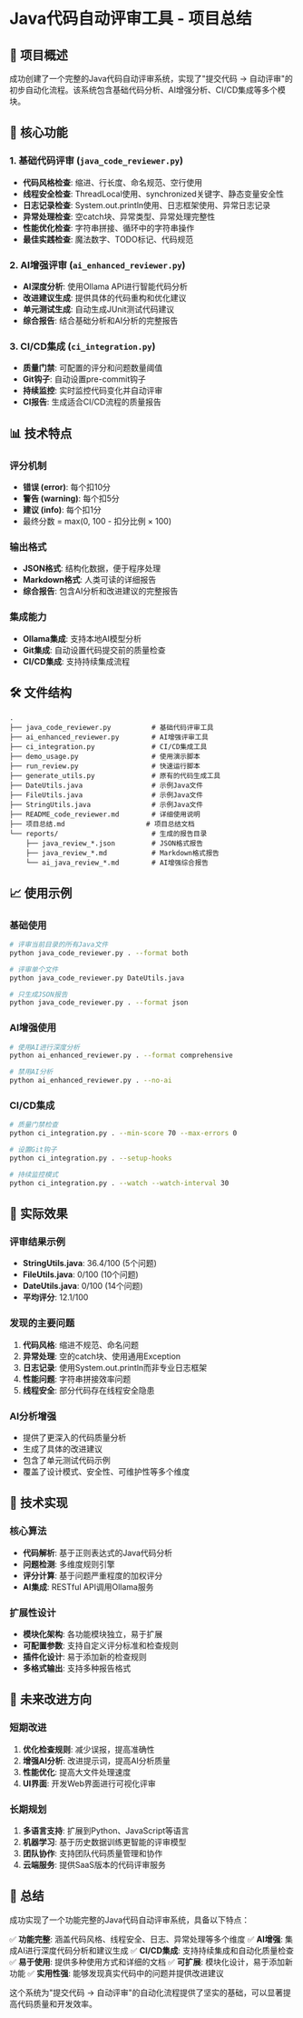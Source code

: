 # Java代码自动评审工具 - 项目总结

## 🎯 项目概述

成功创建了一个完整的Java代码自动评审系统，实现了"提交代码 → 自动评审"的初步自动化流程。该系统包含基础代码分析、AI增强分析、CI/CD集成等多个模块。

## 🚀 核心功能

### 1. 基础代码评审 (`java_code_reviewer.py`)
- **代码风格检查**: 缩进、行长度、命名规范、空行使用
- **线程安全检查**: ThreadLocal使用、synchronized关键字、静态变量安全性
- **日志记录检查**: System.out.println使用、日志框架使用、异常日志记录
- **异常处理检查**: 空catch块、异常类型、异常处理完整性
- **性能优化检查**: 字符串拼接、循环中的字符串操作
- **最佳实践检查**: 魔法数字、TODO标记、代码规范

### 2. AI增强评审 (`ai_enhanced_reviewer.py`)
- **AI深度分析**: 使用Ollama API进行智能代码分析
- **改进建议生成**: 提供具体的代码重构和优化建议
- **单元测试生成**: 自动生成JUnit测试代码建议
- **综合报告**: 结合基础分析和AI分析的完整报告

### 3. CI/CD集成 (`ci_integration.py`)
- **质量门禁**: 可配置的评分和问题数量阈值
- **Git钩子**: 自动设置pre-commit钩子
- **持续监控**: 实时监控代码变化并自动评审
- **CI报告**: 生成适合CI/CD流程的质量报告

## 📊 技术特点

### 评分机制
- **错误 (error)**: 每个扣10分
- **警告 (warning)**: 每个扣5分  
- **建议 (info)**: 每个扣1分
- 最终分数 = max(0, 100 - 扣分比例 × 100)

### 输出格式
- **JSON格式**: 结构化数据，便于程序处理
- **Markdown格式**: 人类可读的详细报告
- **综合报告**: 包含AI分析和改进建议的完整报告

### 集成能力
- **Ollama集成**: 支持本地AI模型分析
- **Git集成**: 自动设置代码提交前的质量检查
- **CI/CD集成**: 支持持续集成流程

## 🛠️ 文件结构

```
.
├── java_code_reviewer.py          # 基础代码评审工具
├── ai_enhanced_reviewer.py        # AI增强评审工具
├── ci_integration.py              # CI/CD集成工具
├── demo_usage.py                  # 使用演示脚本
├── run_review.py                  # 快速运行脚本
├── generate_utils.py              # 原有的代码生成工具
├── DateUtils.java                 # 示例Java文件
├── FileUtils.java                 # 示例Java文件
├── StringUtils.java               # 示例Java文件
├── README_code_reviewer.md        # 详细使用说明
├── 项目总结.md                    # 项目总结文档
└── reports/                       # 生成的报告目录
    ├── java_review_*.json         # JSON格式报告
    ├── java_review_*.md           # Markdown格式报告
    └── ai_java_review_*.md        # AI增强综合报告
```

## 📈 使用示例

### 基础使用
```bash
# 评审当前目录的所有Java文件
python java_code_reviewer.py . --format both

# 评审单个文件
python java_code_reviewer.py DateUtils.java

# 只生成JSON报告
python java_code_reviewer.py . --format json
```

### AI增强使用
```bash
# 使用AI进行深度分析
python ai_enhanced_reviewer.py . --format comprehensive

# 禁用AI分析
python ai_enhanced_reviewer.py . --no-ai
```

### CI/CD集成
```bash
# 质量门禁检查
python ci_integration.py . --min-score 70 --max-errors 0

# 设置Git钩子
python ci_integration.py . --setup-hooks

# 持续监控模式
python ci_integration.py . --watch --watch-interval 30
```

## 🎯 实际效果

### 评审结果示例
- **StringUtils.java**: 36.4/100 (5个问题)
- **FileUtils.java**: 0/100 (10个问题) 
- **DateUtils.java**: 0/100 (14个问题)
- **平均评分**: 12.1/100

### 发现的主要问题
1. **代码风格**: 缩进不规范、命名问题
2. **异常处理**: 空的catch块、使用通用Exception
3. **日志记录**: 使用System.out.println而非专业日志框架
4. **性能问题**: 字符串拼接效率问题
5. **线程安全**: 部分代码存在线程安全隐患

### AI分析增强
- 提供了更深入的代码质量分析
- 生成了具体的改进建议
- 包含了单元测试代码示例
- 覆盖了设计模式、安全性、可维护性等多个维度

## 🔧 技术实现

### 核心算法
- **代码解析**: 基于正则表达式的Java代码分析
- **问题检测**: 多维度规则引擎
- **评分计算**: 基于问题严重程度的加权评分
- **AI集成**: RESTful API调用Ollama服务

### 扩展性设计
- **模块化架构**: 各功能模块独立，易于扩展
- **可配置参数**: 支持自定义评分标准和检查规则
- **插件化设计**: 易于添加新的检查规则
- **多格式输出**: 支持多种报告格式

## 🚀 未来改进方向

### 短期改进
1. **优化检查规则**: 减少误报，提高准确性
2. **增强AI分析**: 改进提示词，提高AI分析质量
3. **性能优化**: 提高大文件处理速度
4. **UI界面**: 开发Web界面进行可视化评审

### 长期规划
1. **多语言支持**: 扩展到Python、JavaScript等语言
2. **机器学习**: 基于历史数据训练更智能的评审模型
3. **团队协作**: 支持团队代码质量管理和协作
4. **云端服务**: 提供SaaS版本的代码评审服务

## 📝 总结

成功实现了一个功能完整的Java代码自动评审系统，具备以下特点：

✅ **功能完整**: 涵盖代码风格、线程安全、日志、异常处理等多个维度
✅ **AI增强**: 集成AI进行深度代码分析和建议生成
✅ **CI/CD集成**: 支持持续集成和自动化质量检查
✅ **易于使用**: 提供多种使用方式和详细的文档
✅ **可扩展**: 模块化设计，易于添加新功能
✅ **实用性强**: 能够发现真实代码中的问题并提供改进建议

这个系统为"提交代码 → 自动评审"的自动化流程提供了坚实的基础，可以显著提高代码质量和开发效率。
